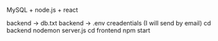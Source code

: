 MySQL + node.js + react

backend -> db.txt
backend -> .env creadentials (I will send by email)
cd backend
nodemon server.js
cd frontend
npm start
